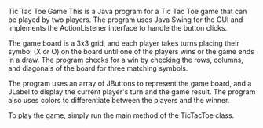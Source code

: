 Tic Tac Toe Game
This is a Java program for a Tic Tac Toe game that can be played by two players. The program uses Java Swing for the GUI and implements the ActionListener interface to handle the button clicks.

The game board is a 3x3 grid, and each player takes turns placing their symbol (X or O) on the board until one of the players wins or the game ends in a draw. The program checks for a win by checking the rows, columns, and diagonals of the board for three matching symbols.

The program uses an array of JButtons to represent the game board, and a JLabel to display the current player's turn and the game result. The program also uses colors to differentiate between the players and the winner.

To play the game, simply run the main method of the TicTacToe class.
